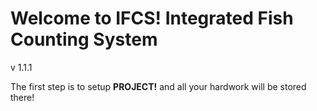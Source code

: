    # Welcome to IFCS! Integrated Fish Counting System
v 1.1.1

The first step is to setup **PROJECT!** and all your hardwork will be stored there!
